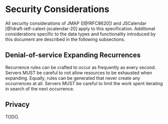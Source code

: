 # Security Considerations

All security considerations of JMAP ([@!RFC8620]) and JSCalendar [@!draft-ietf-calext-jscalendar-20] apply to this specification. Additional considerations specific to the data types and functionality introduced by this document are described in the following subsections.

## Denial-of-service Expanding Recurrences

Recurrence rules can be crafted to occur as frequently as every second. Servers MUST be careful to not allow resources to be exhausted when expanding. Equally, rules can be generated that never create any occurrences at all. Servers MUST be careful to limit the work spent iterating in search of the next occurrence.

## Privacy

TODO.
